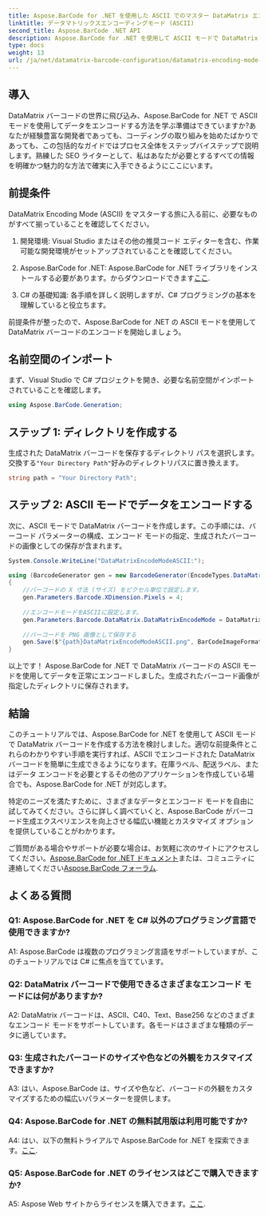 ```yaml
---
title: Aspose.BarCode for .NET を使用した ASCII でのマスター DataMatrix エンコーディング
linktitle: データマトリックスエンコーディングモード (ASCII)
second_title: Aspose.BarCode .NET API
description: Aspose.BarCode for .NET を使用して ASCII モードで DataMatrix バーコードを作成する方法を学びます。開発者向けのステップバイステップのガイド。
type: docs
weight: 13
url: /ja/net/datamatrix-barcode-configuration/datamatrix-encoding-mode-ascii/
---
```

## 導入

DataMatrix バーコードの世界に飛び込み、Aspose.BarCode for .NET で ASCII モードを使用してデータをエンコードする方法を学ぶ準備はできていますか?あなたが経験豊富な開発者であっても、コーディングの取り組みを始めたばかりであっても、この包括的なガイドではプロセス全体をステップバイステップで説明します。熟練した SEO ライターとして、私はあなたが必要とするすべての情報を明確かつ魅力的な方法で確実に入手できるようにここにいます。

## 前提条件

DataMatrix Encoding Mode (ASCII) をマスターする旅に入る前に、必要なものがすべて揃っていることを確認してください。

1. 開発環境: Visual Studio またはその他の推奨コード エディターを含む、作業可能な開発環境がセットアップされていることを確認してください。

2.  Aspose.BarCode for .NET: Aspose.BarCode for .NET ライブラリをインストールする必要があります。からダウンロードできます[ここ](https://releases.aspose.com/barcode/net/).

3. C# の基礎知識: 各手順を詳しく説明しますが、C# プログラミングの基本を理解していると役立ちます。

前提条件が整ったので、Aspose.BarCode for .NET の ASCII モードを使用して DataMatrix バーコードのエンコードを開始しましょう。

## 名前空間のインポート

まず、Visual Studio で C# プロジェクトを開き、必要な名前空間がインポートされていることを確認します。

```csharp
using Aspose.BarCode.Generation;
```

## ステップ 1: ディレクトリを作成する

生成された DataMatrix バーコードを保存するディレクトリ パスを選択します。交換する`"Your Directory Path"`好みのディレクトリパスに置き換えます。

```csharp
string path = "Your Directory Path";
```

## ステップ 2: ASCII モードでデータをエンコードする

次に、ASCII モードで DataMatrix バーコードを作成します。この手順には、バーコード パラメーターの構成、エンコード モードの指定、生成されたバーコードの画像としての保存が含まれます。

```csharp
System.Console.WriteLine("DataMatrixEncodeModeASCII:");

using (BarcodeGenerator gen = new BarcodeGenerator(EncodeTypes.DataMatrix, "Aspose"))
{
    //バーコードの X 寸法 (サイズ) をピクセル単位で設定します。
    gen.Parameters.Barcode.XDimension.Pixels = 4;
    
    //エンコードモードをASCIIに設定します。
    gen.Parameters.Barcode.DataMatrix.DataMatrixEncodeMode = DataMatrixEncodeMode.ASCII;
    
    //バーコードを PNG 画像として保存する
    gen.Save($"{path}DataMatrixEncodeModeASCII.png", BarCodeImageFormat.Png);
}
```

以上です！ Aspose.BarCode for .NET で DataMatrix バーコードの ASCII モードを使用してデータを正常にエンコードしました。生成されたバーコード画像が指定したディレクトリに保存されます。

## 結論

このチュートリアルでは、Aspose.BarCode for .NET を使用して ASCII モードで DataMatrix バーコードを作成する方法を検討しました。適切な前提条件とこれらのわかりやすい手順を実行すれば、ASCII でエンコードされた DataMatrix バーコードを簡単に生成できるようになります。在庫ラベル、配送ラベル、またはデータ エンコードを必要とするその他のアプリケーションを作成している場合でも、Aspose.BarCode for .NET が対応します。

特定のニーズを満たすために、さまざまなデータとエンコード モードを自由に試してみてください。さらに詳しく調べていくと、Aspose.BarCode がバーコード生成エクスペリエンスを向上させる幅広い機能とカスタマイズ オプションを提供していることがわかります。

ご質問がある場合やサポートが必要な場合は、お気軽に次のサイトにアクセスしてください。[Aspose.BarCode for .NET ドキュメント](https://reference.aspose.com/barcode/net/)または、コミュニティに連絡してください[Aspose.BarCode フォーラム](https://forum.aspose.com/c/barcode/13).

## よくある質問

### Q1: Aspose.BarCode for .NET を C# 以外のプログラミング言語で使用できますか?

A1: Aspose.BarCode は複数のプログラミング言語をサポートしていますが、このチュートリアルでは C# に焦点を当てています。

### Q2: DataMatrix バーコードで使用できるさまざまなエンコード モードには何がありますか?

A2: DataMatrix バーコードは、ASCII、C40、Text、Base256 などのさまざまなエンコード モードをサポートしています。各モードはさまざまな種類のデータに適しています。

### Q3: 生成されたバーコードのサイズや色などの外観をカスタマイズできますか?

A3: はい、Aspose.BarCode は、サイズや色など、バーコードの外観をカスタマイズするための幅広いパラメーターを提供します。

### Q4: Aspose.BarCode for .NET の無料試用版は利用可能ですか?

 A4: はい、以下の無料トライアルで Aspose.BarCode for .NET を探索できます。[ここ](https://releases.aspose.com/).

### Q5: Aspose.BarCode for .NET のライセンスはどこで購入できますか?

 A5: Aspose Web サイトからライセンスを購入できます。[ここ](https://purchase.aspose.com/buy).